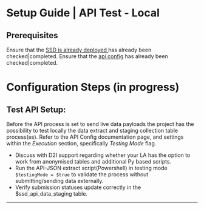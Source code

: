 # Setup Guide | API Test - Local


## Prerequisites
Ensure that the [SSD is already deployed ](deploy_ssd.md) has already been checked|completed. 
Ensure that the [api config](api_config.md) has already been checked|completed. 

# Configuration Steps (in progress)

## **Test API Setup**:

Before the API process is set to send live data payloads the project has the possibility to test locally the data extract and staging collection table process(es). Refer to the API Config documentation page, and settings within the *Execution* section, specifically *Testing Mode* flag. 

   - Discuss with D2I support regarding whether your LA has the option to work from anonymised tables and additional Py based scripts. 
   - Run the API-JSON extract script(Powershell) in testing mode `$testingMode = $true` to validate the process without submitting/sending data externally.
   - Verify submission statuses update correctly in the $ssd_api_data_staging table. 


---

